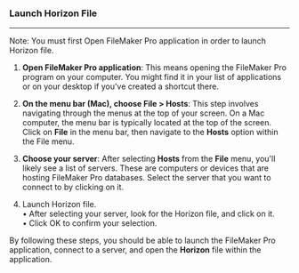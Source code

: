 ### Launch Horizon File
_____________________

Note: You must first Open FileMaker Pro application in order to launch Horizon file. 

1. **Open FileMaker Pro application**: This means opening the FileMaker Pro program on your computer. You might find it in your list of applications or on your desktop if you've created a shortcut there.
    
2. **On the menu bar (Mac), choose File > Hosts**: This step involves navigating through the menus at the top of your screen. On a Mac computer, the menu bar is typically located at the top of the screen. Click on **File** in the menu bar, then navigate to the **Hosts** option within the File menu.
    
3. **Choose your server**: After selecting **Hosts** from the **File** menu, you'll likely see a list of servers. These are computers or devices that are hosting FileMaker Pro databases. Select the server that you want to connect to by clicking on it.
    
4. Launch Horizon file. <br>
	• After selecting your server, look for the Horizon file, and click on it. <br>
	• Click OK to confirm your selection.  <br>

By following these steps, you should be able to launch the FileMaker Pro application, connect to a server, and open the **Horizon** file within the application.